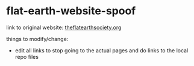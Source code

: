 # flat-earth-website-spoof

link to original website: [theflatearthsociety.org](https://theflatearthsociety.org/home/)


things to modify/change:
- edit all links to stop going to the actual pages and do links to the local repo files
